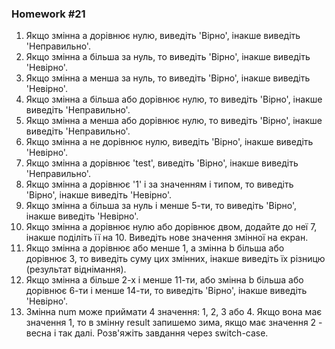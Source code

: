 ### Homework #21

1. Якщо змінна a дорівнює нулю, виведіть 'Вірно', інакше виведіть 'Неправильно'.
2. Якщо змінна a більша за нуль, то виведіть 'Вірно', інакше виведіть 'Невірно'.
3. Якщо змінна a менша за нуль, то виведіть 'Вірно', інакше виведіть 'Невірно'.
4. Якщо змінна a більша або дорівнює нулю, то виведіть 'Вірно', інакше виведіть 'Неправильно'.
5. Якщо змінна a менша або дорівнює нулю, то виведіть 'Вірно', інакше виведіть 'Неправильно'.
6. Якщо змінна a не дорівнює нулю, виведіть 'Вірно', інакше виведіть 'Невірно'.
7. Якщо змінна a дорівнює 'test', виведіть 'Вірно', інакше виведіть 'Неправильно'.
8. Якщо змінна a дорівнює '1' і за значенням і типом, то виведіть 'Вірно', інакше виведіть 'Невірно'.
9. Якщо змінна a більша за нуль і менше 5-ти, то виведіть 'Вірно', інакше виведіть 'Невірно'.
10. Якщо змінна a дорівнює нулю або дорівнює двом, додайте до неї 7, інакше поділіть її на 10. 
Виведіть нове значення змінної на екран.
11. Якщо змінна a дорівнює або менше 1, а змінна b більша або дорівнює 3, 
то виведіть суму цих змінних, інакше виведіть їх різницю (результат віднімання).
12. Якщо змінна a більше 2-х і менше 11-ти, або змінна b більша або дорівнює 6-ти і менше 14-ти,
то виведіть 'Вірно', інакше виведіть 'Невірно'.
13. Змінна num може приймати 4 значення: 1, 2, 3 або 4. Якщо вона має значення 1, 
то в змінну result запишемо зима, якщо має значення 2 - весна і так далі. 
Розв'яжіть завдання через switch-case.